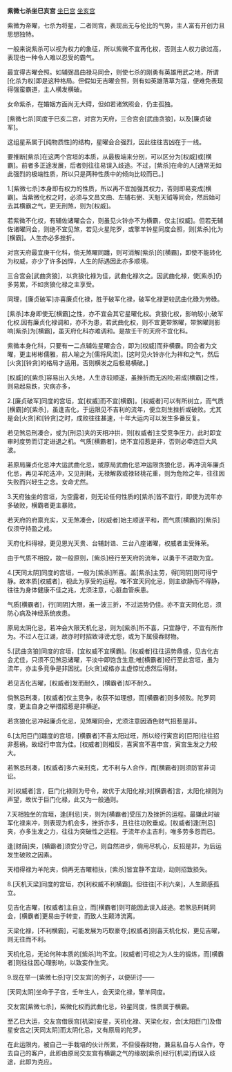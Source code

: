 **紫微七杀坐巳亥宫**
[坐巳宫](./紫微七杀坐巳宫.png)
[坐亥宫](./紫微七杀坐亥宫.png)

紫微为帝曜，七杀为将星，二者同宫，表现出无与伦比的气势，主人富有开创力且思想独特。

一般来说紫杀可以视为权力的象征，所以紫微不宜再化权，否则主人权力欲过高，表现也一种令人难以忍受的霸气。

最宜得吉曜会照。如辅弼昌曲禄马同会，则使七杀的刚勇有英雄用武之地，所谓[化杀为权]即是这种格局。但假如无吉曜会照，则有如英雄落草为寇，便难免表现得强蛮霸道，主人横发横破。

女命紫杀，在婚姻方面尚无大碍，但如若诸煞照会，仍主孤独。

[紫微七杀]同度于巳亥二宫，对宫为天府，三合宫会[武曲贪狼]，以及[廉贞破军]。

这组星系属于[纯物质性]的结构，星曜会合强烈，因此往往吉凶在于一线。

要推断[紫杀]在这两个宫垣的本质，从最极端来分别，可以区分为[权威]或[横霸]。前者多正途发展，后者则往往易误入歧途。不过，[紫杀]在命的人[通常无如此强烈的极端性质，所以只是两种性质中的倾向比较而已。]

1.[紫微七杀]本身即有权力的性质，所以再不宜加强其权力，否则即易变成[横霸]。当紫微化权之时，必须与文昌文曲、左辅右弼、天魁天钺等同会，然后始可去其横霸之气，更无刑煞，则为[权威]。

若紫微不化权，有辅佐诸曜会合，则虽见火铃亦不为横霸，仅主[权威]。但若无辅佐诸曜同会，则绝不宜见煞，若见火星陀罗，或擎羊铃星同度会照，则[紫杀]化为[横霸]。人生亦必多挫折。

对宫天府最宜庚干化科，倘无煞曜同躔，则可消解[紫杀]的[横霸]，即使不能转化为权威，亦少了许多凶悍，人生的际遇因此亦多顺境。

三合宫会[武曲贪狼]，以贪狼化禄为佳，武曲化禄次之。因武曲化禄，使[紫杀]仍多劳累，不如贪狼化禄之主享受。

同理，[廉贞破军]亦喜廉贞化禄，胜于破军化禄，破军化禄更较武曲化碌为劳碌。

[紫杀]本身即使无[横霸]之性，亦不宜会其它星曜化权。贪狼化权，影响较小;破军化权.因有廉贞化禄调和，亦不为患，若武曲化权，则不宜更带煞曜，带煞曜则影响[紫杀]为[横霸]，虽天府化科亦难调和。是故壬干的天府不宜化科。

紫微本身化科，只要有一二点辅佐星曜会合，即为[权威]而非横霸。同会者为文曜，更主彬彬儒雅，前人喻之为[儒将风流]。[这时见火铃亦化为祥和之气，然后[火贪][铃贪]的格局才适用。否则横发之后极易横破。]

[权威]的[紫杀]容易出入头地，人生亦较顺遂，虽挫折而无凶险;若成[横霸]之性，则易起易跌，灾病亦多，

2.[廉贞破军]同度的宫垣，宜[权威]而不宜[横霸]。[权威者]可以有所树立，而气质[横霸]的[紫杀]，虽逢吉化，于运限见不吉利的流年，便立刻生挫折或破败。尤其是会[火贪]和[铃贪]之时，成败往往甚速，十年大运内可以发生多番反复。

若见煞忌刑凑合，或为[刑忌]夹的天相冲拱，则[权威者]主受竞争压力，此时即宜审时度势而订定进退之机。气质[横霸者]，绝不宜招惹是非，否则必牵连巨大风波。

若原局廉贞化忌冲大运武曲化忌，或原局武曲化忌冲运限贪狼化忌，再冲流年廉贞化忌，再见羊陀迭冲，又见刑耗，无禄解救或禄轻桃花重，则为危险之年，往往因失败而兴轻生之念。女命尤然。

3.天府独坐的宫垣，为空露者，则无论任何性质的[紫杀]皆不宜行，即使为流年亦多破败，横霸者更主暴败。

若天府的府禀充实，又无煞凑会，[权威者]始主顺遂平和，而气质[横霸]的[紫杀]仅须守持盈之戒。

天府化科得禄，更见恩光天贵、台辅封诰、三台八座诸曜，权威者主受殊荣。

由于气质不相投，故一般原则，[紫杀]经行至天府的流年，以勇于不进取为宜。

4.[天同太阴]同度的宫垣，一般为[紫杀]所喜。盖[紫杀]主劳，得[同阴]则可得宁静。故本质[权威者]，视此为享受的运程。唯不宜天同化忌，则主欲静而不得静，往往为身体健康不佳之兆，尤须注意，心脏血管疾患。

气质[横霸者]，行[同阴]大限，虽一波三折，不过运势仍佳。亦不宜天同化忌，须防心病及神经系统疾患。

原局太阴化忌，若冲会大限天机化忌，则为[紫杀]所不喜，只宜静守，不宜有所作为。不过人在江湖，故亦时时招致诽谤尤怨，或为下属侵吞财物。

5.[武曲贪狼]同度的宫垣，[宜权威不宜横霸]。[权威者]往往运势鼎盛，见吉化吉会尤佳，只须不见煞忌诸曜，平淡中即饱含生意;唯[横霸者]经行至此宫垣，虽为流年，亦主多竞争是非困扰。[火贪]成格亦主虚惊忧虑然后得财。

若见吉化吉曜，[权威者]发而耐久，[横霸者]却不耐久。

倘煞忌刑凑，[权威者]仅主竞争，收获不如理想，而[横霸者]则多倾败。陀罗同度，更主自身之举措招惹是非横逆。

若贪狼化忌冲起廉贞化忌，见煞曜同会，尤须注意因酒色财气招惹是非。

6.[太阳巨门]躔度的宫垣，[横霸者]不喜太阳过旺，所以经行寅宫的[巨阳]往往招非惹祸，故经行申宫为佳。[权威者]则相反，喜寅宫不喜申宫，寅宫生发之力较大。

若煞忌刑凑，[权威者]多六亲刑克，尤不利与人合作，而[横霸者]则须防官非词讼。

对[权威者]言，巨门化禄则为号令，故优于太阳化禄;对[横霸者]言，太阳化禄则为声望，故优于巨门化禄，此又为一般通则。

7.天相独坐的宫垣，逢[刑忌]夹，则为[横霸者]受压力及挫折的运程。最嫌此时破军化禄来冲，则表现为机会多，挫折亦多，且往往功败垂成。[权威者]逢[刑忌]夹，亦多生发之力，往往为突破性之运程。于流年亦主吉利，唯多劳多怨而已。

逢[财荫]夹，[横霸者]须安分守己，则自然进步，倘用尽机心，反招是非，为后运发生破败之因素。

天相得禄为羊陀夹，倘再无吉曜相扶，[紫杀]皆宜静不宜动，动则招致损失。

8.[天机天梁]同度的宫垣，亦[利权威不利横霸]。但往往[不利六亲]，人生颇感孤立。

见吉化吉曜，[权威者]主自立，而[横霸者]则可能因此误入歧途。若煞忌刑耗同会，[横霸者]更易由于转变，而致人生颠沛流离。

天梁化禄，[不利横霸]，可能发展为巧取豪夺;[权威者]则喜天机化权，更见吉曜，则无往而不利。

天机化忌，无论何种本质的[紫杀]均不宜。[权威者]可视之为人生的锻炼，而[横霸者]则往往因心理影响，以致妄作生灾。

9.现在举一[紫微七杀]守[交友宫]的例子，以便研讨——

[天同太阴]坐命于子宫，壬年生人，会天梁化禄，擎羊同度。

交友宫[紫微七杀]，紫微化权而武曲化忌，铃星同度，性质属于横霸。

至乙巳大运，交友宫借辰宫[机梁]安星，天机化禄、天梁化权，会[太阳巨门]及借星安宫之[天同太阴]而太阴化忌，又有原局的陀罗。

在此运限内，被自己一手栽培的伙计所累，不但侵吞财物，兼且私自与人合作，夺去自己的客户，此即由原局交友宫有横霸之气的缘故[紫杀]经行[机梁]而误入歧途，此即为克应。